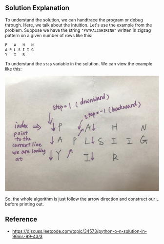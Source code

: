 ## Solution Explanation

To understand the solution, we can handtrace the program or debug through.
Here, we talk about the intuition. Let's use the example from the problem.
Suppose we have the string ``"PAYPALISHIRING"`` written in zigzag pattern
on a given number of rows like this:

```
P   A   H   N
A P L S I I G
Y   I   R
```

To understand the `step` variable in the solution. We can view the example
like this:

![image](demo.jpg)

So, the whole algorithm is just follow the arrow direction and construct
our ``L`` before printing out.


## Reference

- https://discuss.leetcode.com/topic/34573/python-o-n-solution-in-96ms-99-43/3